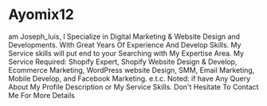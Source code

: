 # Ayomix12
am Joseph_luis, l Specialize in Digital Marketing &amp; Website Design and Developments. With Great Years Of Experience And Develop Skills. My Service skills will put end to your Searching with My Expertise Area. My Service Required: Shopify Expert, Shopify Website Design &amp; Develop, Ecommerce Marketing, WordPress website Design, SMM, Email Marketing, Mobile Develop, and Facebook Marketing. e.t.c. Noted: if have Any Query About My Profile Description or My Service Skills. Don't Hesitate To Contact Me For More Details
